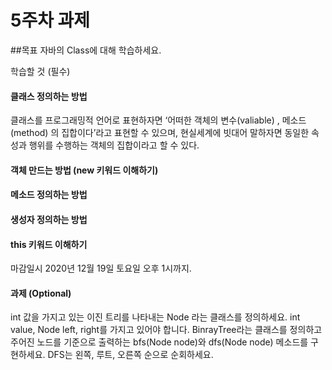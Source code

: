 5주차 과제
==

##목표
자바의 Class에 대해 학습하세요.

학습할 것 (필수)
#### 클래스 정의하는 방법
클래스를 프로그래밍적 언어로 표현하자면 ‘어떠한 객체의 변수(valiable) , 메소드(method) 의 집합이다’라고 표현할 수 있으며, 현실세계에 빗대어 말하자면 동일한 속성과 행위를 수행하는 객체의 집합이라고 할 수 있다.



#### 객체 만드는 방법 (new 키워드 이해하기)
#### 메소드 정의하는 방법
#### 생성자 정의하는 방법
#### this 키워드 이해하기

마감일시
2020년 12월 19일 토요일 오후 1시까지.

#### 과제 (Optional)
int 값을 가지고 있는 이진 트리를 나타내는 Node 라는 클래스를 정의하세요.
int value, Node left, right를 가지고 있어야 합니다.
BinrayTree라는 클래스를 정의하고 주어진 노드를 기준으로 출력하는 bfs(Node node)와 dfs(Node node) 메소드를 구현하세요.
DFS는 왼쪽, 루트, 오른쪽 순으로 순회하세요.